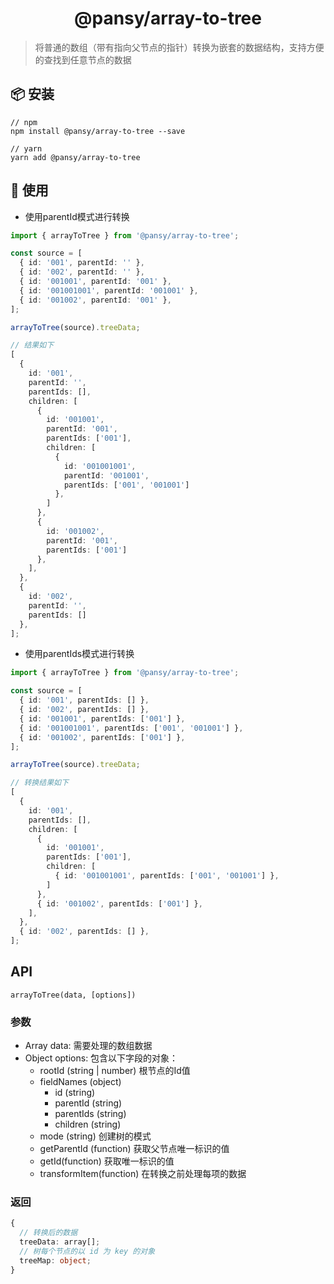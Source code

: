 <h1 align="center">@pansy/array-to-tree</h1>

> 将普通的数组（带有指向父节点的指针）转换为嵌套的数据结构，支持方便的查找到任意节点的数据

## 📦 安装

```
// npm
npm install @pansy/array-to-tree --save

// yarn
yarn add @pansy/array-to-tree

```

## 🔨 使用

- 使用parentId模式进行转换

```ts
import { arrayToTree } from '@pansy/array-to-tree';

const source = [
  { id: '001', parentId: '' },
  { id: '002', parentId: '' },
  { id: '001001', parentId: '001' },
  { id: '001001001', parentId: '001001' },
  { id: '001002', parentId: '001' },
];

arrayToTree(source).treeData;

// 结果如下
[
  {
    id: '001',
    parentId: '',
    parentIds: [],
    children: [
      {
        id: '001001',
        parentId: '001',
        parentIds: ['001'],
        children: [
          {
            id: '001001001',
            parentId: '001001',
            parentIds: ['001', '001001']
          },
        ]
      },
      {
        id: '001002',
        parentId: '001',
        parentIds: ['001']
      },
    ],
  },
  {
    id: '002',
    parentId: '',
    parentIds: []
  },
];
```

- 使用parentIds模式进行转换

```ts
import { arrayToTree } from '@pansy/array-to-tree';

const source = [
  { id: '001', parentIds: [] },
  { id: '002', parentIds: [] },
  { id: '001001', parentIds: ['001'] },
  { id: '001001001', parentIds: ['001', '001001'] },
  { id: '001002', parentIds: ['001'] },
];

arrayToTree(source).treeData;

// 转换结果如下
[
  {
    id: '001',
    parentIds: [],
    children: [
      {
        id: '001001',
        parentIds: ['001'],
        children: [
          { id: '001001001', parentIds: ['001', '001001'] },
        ]
      },
      { id: '001002', parentIds: ['001'] },
    ],
  },
  { id: '002', parentIds: [] },
];
```

## API

`arrayToTree(data, [options])`

### 参数

- Array data: 需要处理的数组数据
- Object options: 包含以下字段的对象：
  - rootId (string | number) 根节点的Id值
  - fieldNames (object)
    - id (string)
    - parentId (string)
    - parentIds (string)
    - children (string)
  - mode (string) 创建树的模式
  - getParentId (function) 获取父节点唯一标识的值
  - getId(function) 获取唯一标识的值
  - transformItem(function) 在转换之前处理每项的数据

### 返回

```ts
{
  // 转换后的数据
  treeData: array[];
  // 树每个节点的以 id 为 key 的对象
  treeMap: object;
}

```

